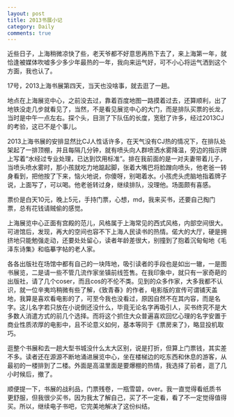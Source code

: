 ```yaml
---
layout: post
title: 2013书展小记
category: Daily
comments: true
---
```



近些日子，上海稍微凉快了些，老天爷都不好意思再热下去了，来上海第一年，就恰逢被媒体吹嘘多少多少年最热的一年，我向来运气好，可不小心将运气洒到这个方面，我也认了。


17号，2013上海书展第四天，当天也没啥事，就去逛了一趟。


地点在上海展览中心，之前没去过，靠着百度地图一路摸着过去，还算顺利，出了地铁没走几步就看见了，当然，不是看见展览中心的大门，而是排队买票的长龙，当时是中午一点左右。探个头，目测了下队伍的长度，宽慰了许多，经过2013CJ的考验，这已不是个事儿。


2013上海书展的安排显然比CJ人性话许多，在天气没有CJ热的情况下，在排队处架起了一排顶棚，并且每隔几分钟，就有喷头向人群喷洒水雾降温，旁边的指示牌上写着“水经过专业处理，已达到饮用标准”。排在我前面的是一对夫妻带着儿子，当喷头喷水雾时，那小孩就吃力地踮起脚，张着大嘴巴将脸蹭向喷头，他老爸一转身看到，把他按了下来，恼火地说，你傻呀，别喝着水。小孩虎头虎脑地指着牌子说，上面写了，可以喝。他老爸转过身，继续排队，没理他。场面颇有喜感。


票价是白天10元，晚上5元，手持门票，心想，md，我来买书，还要自己掏门票，总有花钱请贼偷的感觉。


上海展览中心正面有宫殿的范儿，风格属于上海常见的西式风格，内部空间很大。可进馆后，发现，再大的空间也容不下上海人民读书的热情。偌大的大厅，硬是拥挤地只能勉强走动，还要处处留心，读者年龄差很大，别撞到了抱着沉甸甸地《毛泽东诗集》和临摹字帖的老人家。


各各出版社在场馆中都有自己的一块阵地，吸引读者的手段也是如出一辙，一是图书展览，二是请一些不管几流作家坐镇前线签售。在我印象中，就只有一家奇葩的出版社，请了几个coser，而且cos的不伦不类。见到的众多作家，大多我都不认识，就一位辛夷坞稍微有些了解，《致青春》的作者，电影版的宣传可谓铺天盖地，我算是喜欢看电影的了，可至今我也没看过，原因自然不在其内容，而是名字。这儿名字若只放在小说倒还没什么，毕竟无论名字再吸引人，买书终究不是大多数人消遣方式的前几个选择。而将这个抓住大众普遍喜欢回忆心理的名字安置于商业性质浓厚的电影中，且不论意义如何，基本等同于《票房来了》，略显投机取巧。


逛整个书展和去一趟大型书城没什么太大区别，说是打折，但算上门票钱，其实差不多。读者还在源源不断地涌进展览中心，坐在楼梯边的吃东西和休息的游客，从最初的一楼排到了二楼。外面是高温里面是要爆棚的热情，我选择了前者，逛了几小时候后，撤了。


顺便提一下，书展的战利品，门票残卷，一瓶雪碧，over。我一直觉得看纸质书更舒服，但我很少买书，因为我太了解自己，买了不一定看，看了不一定觉得值得买。所以，继续电子书吧，它完美地解决了这份纠结。
